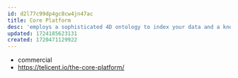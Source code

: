 ```yaml
---
id: d2l77c99dp4gc8cw4jn47ac
title: Core Platform
desc: 'employs a sophisticated 4D ontology to index your data and a knowledge graph to tie it all together'
updated: 1724185623131
created: 1720471129922
---
```


- commercial
- https://telicent.io/the-core-platform/